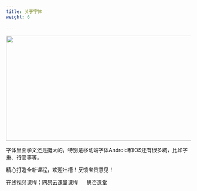 ```yaml
---
title: 关于字体
weight: 6

---
```

<p id="TJIZbqM">
  <img loading="lazy" class="alignnone wp-image-6359 shadow" src="https://haomou.oss-cn-beijing.aliyuncs.com/upload/2020/11/img_5fb3f5638710f.png?x-oss-process=image/quality,q_10/resize,m_lfit,w_200" data-src="https://haomou.oss-cn-beijing.aliyuncs.com/upload/2020/11/img_5fb3f5638710f.png?x-oss-process=image/format,webp" alt="" width="701" height="286" srcset="https://haomou.oss-cn-beijing.aliyuncs.com/upload/2020/11/img_5fb3f5638710f.png?x-oss-process=image/format,webp 1376w, https://haomou.oss-cn-beijing.aliyuncs.com/upload/2020/11/img_5fb3f5638710f.png?x-oss-process=image/quality,q_50/resize,m_fill,w_300,h_123/format,webp 300w, https://haomou.oss-cn-beijing.aliyuncs.com/upload/2020/11/img_5fb3f5638710f.png?x-oss-process=image/quality,q_50/resize,m_fill,w_800,h_327/format,webp 800w, https://haomou.oss-cn-beijing.aliyuncs.com/upload/2020/11/img_5fb3f5638710f.png?x-oss-process=image/quality,q_50/resize,m_fill,w_768,h_314/format,webp 768w" sizes="(max-width: 701px) 100vw, 701px" />
</p>

字体里面学文还是挺大的，特别是移动端字体Android和IOS还有很多坑，比如字重、行高等等。

精心打造全新课程，欢迎吐槽！反馈宝贵意见！

在线视频课程：<a href="https://study.163.com/course/courseMain.htm?share=2&shareId=400000000351011&courseId=1209400904&_trace_c_p_k2_=d5106aa1758748cea6e733c4b1f29bbe" target="_blank" rel="noopener noreferrer">网易云课堂课程</a>      <a href="https://segmentfault.com/ls/1650000019681091" target="_blank" rel="noopener noreferrer">思否课堂</a>

&nbsp;

&nbsp;
